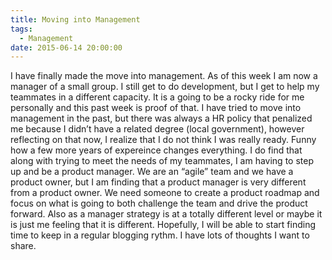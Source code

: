 ```yaml
---
title: Moving into Management
tags:
  - Management
date: 2015-06-14 20:00:00
---
```


I have finally made the move into management. As of this week I am now a manager
of a small group. I still get to do development, but I get to help my teammates
in a different capacity. It is a going to be a rocky ride for me personally and
this past week is proof of that. I have tried to move into management in the
past, but there was always a HR policy that penalized me because I didn’t have
a related degree (local government), however reflecting on that now, I realize
that I do not think I was really ready. Funny how a few more years of expereince
changes everything. I do find that along with trying to meet the needs of my
teammates, I am having to step up and be a product manager. We are an “agile”
team and we have a product owner, but I am finding that a product manager is
very different from a product owner. We need someone to create a product
roadmap and focus on what is going to both challenge the team and drive the
product forward. Also as a manager strategy is at a totally different level or
maybe it is just me feeling that it is different. Hopefully, I will be able to
start finding time to keep in a regular blogging rythm. I have lots of thoughts
I want to share.